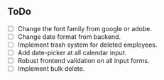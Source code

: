## ToDo

- [ ] Change the font family from google or adobe.
- [ ] Change date format from backend.
- [ ] Implement trash system for deleted employees.
- [ ] Add date-picker at all calendar input.
- [ ] Robust frontend validation on all input forms.
- [ ] Implement bulk delete.
